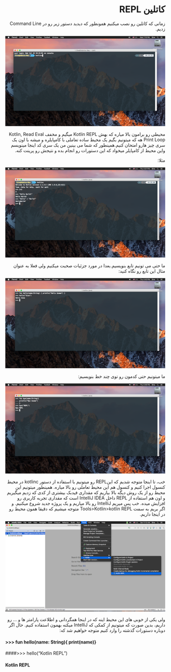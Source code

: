 <div dir="rtl">

# کاتلین REPL

زمانی که کاتلین رو نصب میکنیم همونطور که دیدید دستور زیر رو در Command Line زدیم.


<img src="./kotlinc-command.png" />

محیطی رو برامون بالا میاره که بهش Kotlin REPL میگیم  و مخفف Kotlin, Read Eval Print Loop هه که میتونیم بگیم یک محیط ساده تعاملی با کامپایلره و میشه با اون یک سری چیز هارو امتحان کنیم.همینطور که شما می بینین من یک سری کد اینجا مینویسم واین محیط از کامپایلر میخواد که این دستورات رو انجام بده و نتیجش رو پرینت کنه.

مثلا:

<img src="./hello-world.png" />

ما حتی می تونیم تابع بنویسیم.بعدا در مورد جزئیات صحبت میکنیم ولی فعلا به عنوان مثال این تابع رو نگاه کنید:

<img src="./hello-fun.png" />

ما میتونیم حتی کدمون رو توی چند خط بنویسیم:

<img src="./bye-repl.png" />

خب، تا اینجا متوجه شدیم که اینREPL  رو میتونیم با استفاده از دستور kotlinc در محیط کنسول اجرا کنیم و کنسول هم این محیط تعاملی رو بالا میاره. همینطور میتونیم این محیط رو از یک روش دیگه بالا بیاریم که مقداری فیدبک بیشتری از کدی که زدیم میگیریم و اون هم استفاده از REPL داخل IntelliJ IDEA است که مقداری تجربه کاربری رو افزایش میده. خب پس میریم IntelliJ رو بالا میاریم و یک پروژه جدید شروع میکنیم. و اگر بریم به سمت Tools>Kotlin>kotlin REPL متوجه میشیم که دقیقا همون محیط رو در اینجا داریم.

<img src="./repl-in-idea.png" />

 ولی یکی از خوبی های این محیط اینه که در اینجا همگردانی و اطلاعت پارامتر ها و ... رو داریم، بدین صورت که میتونیم از کمکی که IntelliJ میکنه بهمون استفاده کنیم. حال اگر دوباره دستورات گذشته را وارد کنیم متوجه خواهیم شد که:
 
</div>

#### >>> fun hello(name: String){ print(name)}

####>>> hello(“Kotlin REPL”)

#### Kotlin REPL
